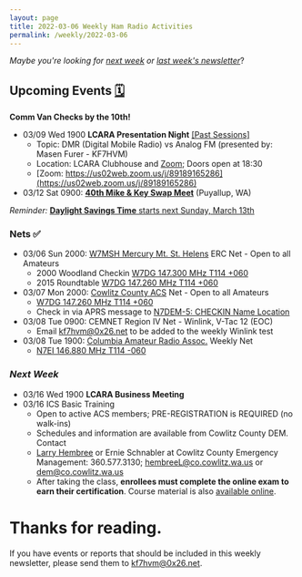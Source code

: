 ```yaml
---
layout: page
title: 2022-03-06 Weekly Ham Radio Activities
permalink: /weekly/2022-03-06
---
```


_Maybe you're looking for [next week](/weekly/2022-03-13) or [last week's newsletter](/weekly/2022-02-27)_?

## Upcoming Events [🗓](/calendar)

**Comm Van Checks by the 10th!**

- 03/09 Wed 1900 **LCARA Presentation Night** [[Past Sessions]](https://www.youtube.com/playlist?list=PLrZBH-ecAAeXbmLmKd9puFU7Va8cIU_B8)
  - Topic: DMR (Digital Mobile Radio) vs Analog FM (presented by: Masen Furer - KF7HVM)
  - Location: LCARA Clubhouse and
    [Zoom](https://us02web.zoom.us/j/89189165286); Doors open at 18:30
  - [Zoom: https://us02web.zoom.us/j/89189165286](https://us02web.zoom.us/j/89189165286)
- 03/12 Sat 0900: [**40th Mike & Key Swap
  Meet**](http://mikeandkey.org/SwapMeet.php) (Puyallup, WA)

*Reminder:* [**Daylight Savings Time** starts next Sunday, March
13th](https://www.timeanddate.com/time/change/usa)

### Nets ✅

- 03/06 Sun 2000: [W7MSH Mercury Mt. St. Helens](https://www.w7msh.org) ERC Net - Open to all Amateurs
  - 2000 Woodland Checkin [W7DG 147.300 MHz T114 +060](https://www.repeaterbook.com/repeaters/details.php?state_id=53&ID=412)
  - 2015 Roundtable [W7DG 147.260 MHz T114 +060](https://www.repeaterbook.com/repeaters/details.php?ID=408&state_id=53)
- 03/07 Mon 2000: [Cowlitz County ACS](http://cowlitzradio.org/) Net - Open to all Amateurs
  - [W7DG 147.260 MHz T114 +060](https://www.repeaterbook.com/repeaters/details.php?ID=408&state_id=53)
  - Check in via APRS message to [N7DEM-5: CHECKIN Name Location](https://aprs.fi/?c=message&call=N7DEM-5)
- 03/08 Tue 0900: CEMNET Region IV Net - Winlink, V-Tac 12 (EOC)
  - Email [kf7hvm@0x26.net](mailto:kf7hvm@0x26.net) to be added to the weekly
    Winlink test
- 03/08 Tue 1900: [Columbia Amateur Radio Assoc.](http://www.n7ei.org/) Weekly Net
  - [N7EI 146.880 MHz T114 -060](https://www.repeaterbook.com/repeaters/details.php?ID=142&state_id=41)

### _Next Week_

* 03/16 Wed 1900 **LCARA Business Meeting**
* 03/16 ICS Basic Training
  * Open to active ACS members; PRE-REGISTRATION is REQUIRED (no walk-ins)
  * Schedules and information are available from Cowlitz County DEM. Contact
  * [Larry
Hembree](mailto:hembreeL@co.cowlitz.wa.us) or Ernie Schnabler at Cowlitz County
Emergency Management: 360.577.3130;
[hembreeL@co.cowlitz.wa.us](mailto:hembreeL@co.cowlitz.wa.us) or
[dem@co.cowlitz.wa.us](mailto:dem@co.cowlitz.wa.us)
  * After taking the class, **enrollees must complete the online exam to
    earn their certification**. Course material is also [available
    online](https://training.fema.gov/emiweb/is/icsresource/trainingmaterials/).

# Thanks for reading. 

If you have events or reports that should be included in this weekly
newsletter, please send them to [kf7hvm@0x26.net](mailto:kf7hvm@0x26.net).
